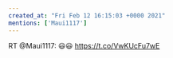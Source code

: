 ```yaml
---
created_at: "Fri Feb 12 16:15:03 +0000 2021"
mentions: ['Maui1117']
---
```


RT @Maui1117: 😃😃 https://t.co/VwKUcFu7wE
